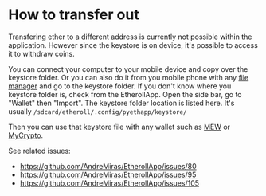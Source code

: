 # How to transfer out

Transfering ether to a different address is currently not possible within the application.
However since the keystore is on device, it's possible to access it to withdraw coins.

You can connect your computer to your mobile device and copy over the keystore folder.
Or you can also do it from you mobile phone with any [file manager](https://play.google.com/store/search?q=file) and go to the keystore folder.
If you don't know where you keystore folder is, check from the EtherollApp.
Open the side bar, go to "Wallet" then "Import". The keystore folder location is listed here.
It's usually `/sdcard/etheroll/.config/pyethapp/keystore/`

Then you can use that keystore file with any wallet such as [MEW](https://www.myetherwallet.com) or [MyCrypto](https://mycrypto.com).


See related issues:

- <https://github.com/AndreMiras/EtherollApp/issues/80>
- <https://github.com/AndreMiras/EtherollApp/issues/95>
- <https://github.com/AndreMiras/EtherollApp/issues/105>
